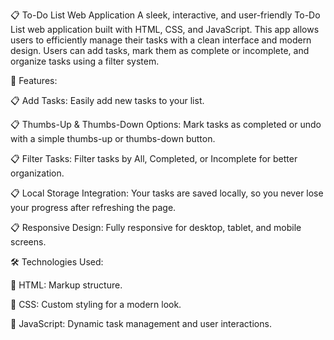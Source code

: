 📋 To-Do List Web Application
A sleek, interactive, and user-friendly To-Do List web application built with HTML, CSS, and JavaScript. This app allows users to efficiently manage their tasks with a clean interface and modern design. Users can add tasks, mark them as complete or incomplete, and organize tasks using a filter system.

🚀 Features:

📋 Add Tasks: Easily add new tasks to your list.

📋 Thumbs-Up & Thumbs-Down Options: Mark tasks as completed or undo with a simple thumbs-up or thumbs-down button.

📋 Filter Tasks: Filter tasks by All, Completed, or Incomplete for better organization.

📋 Local Storage Integration: Your tasks are saved locally, so you never lose your progress after refreshing the page.

📋 Responsive Design: Fully responsive for desktop, tablet, and mobile screens.



🛠️ Technologies Used:

🚀 HTML: Markup structure.

🚀 CSS: Custom styling for a modern look.

🚀 JavaScript: Dynamic task management and user interactions.


